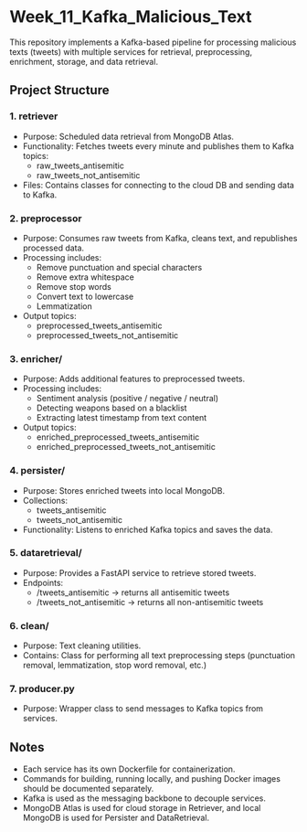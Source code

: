 # Week_11_Kafka_Malicious_Text

This repository implements a Kafka-based pipeline for processing malicious texts (tweets) with multiple services for retrieval, preprocessing, enrichment, storage, and data retrieval.

## Project Structure

### 1. retriever
- Purpose: Scheduled data retrieval from MongoDB Atlas.
- Functionality: Fetches tweets every minute and publishes them to Kafka topics:
  - raw_tweets_antisemitic
  - raw_tweets_not_antisemitic
- Files: Contains classes for connecting to the cloud DB and sending data to Kafka.

### 2. preprocessor
- Purpose: Consumes raw tweets from Kafka, cleans text, and republishes processed data.
- Processing includes:
  - Remove punctuation and special characters
  - Remove extra whitespace
  - Remove stop words
  - Convert text to lowercase
  - Lemmatization
- Output topics:
  - preprocessed_tweets_antisemitic
  - preprocessed_tweets_not_antisemitic

### 3. enricher/
- Purpose: Adds additional features to preprocessed tweets.
- Processing includes:
  - Sentiment analysis (positive / negative / neutral)
  - Detecting weapons based on a blacklist
  - Extracting latest timestamp from text content
- Output topics:
  - enriched_preprocessed_tweets_antisemitic
  - enriched_preprocessed_tweets_not_antisemitic

### 4. persister/
- Purpose: Stores enriched tweets into local MongoDB.
- Collections:
  - tweets_antisemitic
  - tweets_not_antisemitic
- Functionality: Listens to enriched Kafka topics and saves the data.

### 5. dataretrieval/
- Purpose: Provides a FastAPI service to retrieve stored tweets.
- Endpoints:
  - /tweets_antisemitic → returns all antisemitic tweets
  - /tweets_not_antisemitic → returns all non-antisemitic tweets

### 6. clean/
- Purpose: Text cleaning utilities.
- Contains: Class for performing all text preprocessing steps (punctuation removal, lemmatization, stop word removal, etc.)

### 7. producer.py
- Purpose: Wrapper class to send messages to Kafka topics from services.

## Notes
- Each service has its own Dockerfile for containerization.
- Commands for building, running locally, and pushing Docker images should be documented separately.
- Kafka is used as the messaging backbone to decouple services.
- MongoDB Atlas is used for cloud storage in Retriever, and local MongoDB is used for Persister and DataRetrieval.

